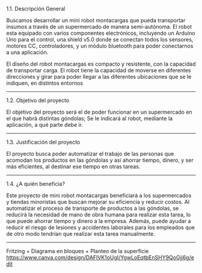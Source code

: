 1.1. Descripción General

Buscamos desarrollar un mini robot montacargas que pueda transportar insumos a través de un supermercado de manera semi-autónoma. El robot esta equipado con varios componentes electrónicos, incluyendo un Arduino Uno para el control, una shield v5.0 donde se conectan todos los sensores, motores CC, controladores, y un módulo bluetooth para poder conectarnos a una aplicación.

El diseño del robot montacargas es compacto y resistente, con la capacidad de transportar carga. El robot tiene la capacidad de moverse en diferentes direcciones y girar para poder llegar a las diferentes ubicaciones que se le indiquen, en distintos entornos

- - - - - - - - - - - - - - - - - - - - - - - - - - - - - - - - - - - - - - - - - - - - - - - - - - - - - - - - - - - - - - - - - 

1.2. Objetivo del proyecto

El objetivo del proyecto será el de poder funcionar en un supermercado en el que habrá distintas góndolas; Se le indicará al robot, mediante la aplicación, a qué parte debe ir.

- - - - - - - - - - - - - - - - - - - - - - - - - - - - - - - - - - - - - - - - - - - - - - - - - - - - - - - - - - - - - - - - - 

1.3. Justificación del proyecto

El proyecto busca poder automatizar el trabajo de las personas que acomodan los productos en las góndolas y así ahorrar tiempo, dinero, y ser más eficientes, al destinar ese tiempo en otras tareas.

- - - - - - - - - - - - - - - - - - - - - - - - - - - - - - - - - - - - - - - - - - - - - - - - - - - - - - - - - - - - - - - - - 

1.4. ¿A quién beneficia?

Este proyecto de mini robot montacargas beneficiará a los supermercados y tiendas minoristas que buscan mejorar su eficiencia y reducir costos. Al automatizar el proceso de transporte de productos a las góndolas, se reducirá la necesidad de mano de obra humana para realizar esta tarea, lo que puede ahorrar tiempo y dinero a la empresa. Además, puede ayudar a reducir el riesgo de lesiones y accidentes laborales para los empleados que de otro modo tendrían que realizar esta tarea manualmente.

- - - - - - - - - - - - - - - - - - - - - - - - - - - - - - - - - - - - - - - - - - - - - - - - - - - - - - - - - - - - - - - - - 

Fritzing + Diagrama en bloques + Planteo de la superficie
https://www.canva.com/design/DAFlVK1oUgI/YgwLoEqtbEnSHY9QoGjj6g/edit

